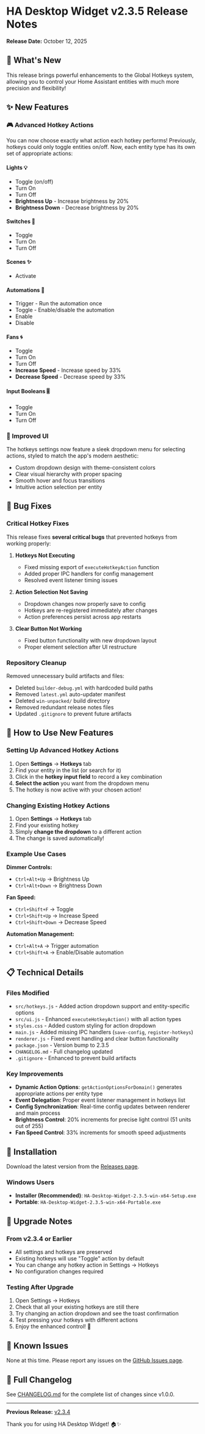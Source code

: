 # HA Desktop Widget v2.3.5 Release Notes

**Release Date:** October 12, 2025

## 🎉 What's New

This release brings powerful enhancements to the Global Hotkeys system, allowing you to control your Home Assistant entities with much more precision and flexibility!

## ✨ New Features

### 🎮 Advanced Hotkey Actions

You can now choose exactly what action each hotkey performs! Previously, hotkeys could only toggle entities on/off. Now, each entity type has its own set of appropriate actions:

#### **Lights** 💡
- Toggle (on/off)
- Turn On
- Turn Off
- **Brightness Up** - Increase brightness by 20%
- **Brightness Down** - Decrease brightness by 20%

#### **Switches** 🔌
- Toggle
- Turn On
- Turn Off

#### **Scenes** ✨
- Activate

#### **Automations** 🤖
- Trigger - Run the automation once
- Toggle - Enable/disable the automation
- Enable
- Disable

#### **Fans** 🌀
- Toggle
- Turn On
- Turn Off
- **Increase Speed** - Increase speed by 33%
- **Decrease Speed** - Decrease speed by 33%

#### **Input Booleans** 🎚️
- Toggle
- Turn On
- Turn Off

### 🎨 Improved UI

The hotkeys settings now feature a sleek dropdown menu for selecting actions, styled to match the app's modern aesthetic:
- Custom dropdown design with theme-consistent colors
- Clear visual hierarchy with proper spacing
- Smooth hover and focus transitions
- Intuitive action selection per entity

## 🐛 Bug Fixes

### Critical Hotkey Fixes
This release fixes **several critical bugs** that prevented hotkeys from working properly:

1. **Hotkeys Not Executing**
   - Fixed missing export of `executeHotkeyAction` function
   - Added proper IPC handlers for config management
   - Resolved event listener timing issues

2. **Action Selection Not Saving**
   - Dropdown changes now properly save to config
   - Hotkeys are re-registered immediately after changes
   - Action preferences persist across app restarts

3. **Clear Button Not Working**
   - Fixed button functionality with new dropdown layout
   - Proper element selection after UI restructure

### Repository Cleanup
Removed unnecessary build artifacts and files:
- Deleted `builder-debug.yml` with hardcoded build paths
- Removed `latest.yml` auto-updater manifest
- Deleted `win-unpacked/` build directory
- Removed redundant release notes files
- Updated `.gitignore` to prevent future artifacts

## 🎯 How to Use New Features

### Setting Up Advanced Hotkey Actions

1. Open **Settings** → **Hotkeys** tab
2. Find your entity in the list (or search for it)
3. Click in the **hotkey input field** to record a key combination
4. **Select the action** you want from the dropdown menu
5. The hotkey is now active with your chosen action!

### Changing Existing Hotkey Actions

1. Open **Settings** → **Hotkeys** tab
2. Find your existing hotkey
3. Simply **change the dropdown** to a different action
4. The change is saved automatically!

### Example Use Cases

**Dimmer Controls:**
- `Ctrl+Alt+Up` → Brightness Up
- `Ctrl+Alt+Down` → Brightness Down

**Fan Speed:**
- `Ctrl+Shift+F` → Toggle
- `Ctrl+Shift+Up` → Increase Speed
- `Ctrl+Shift+Down` → Decrease Speed

**Automation Management:**
- `Ctrl+Alt+A` → Trigger automation
- `Ctrl+Shift+A` → Enable/Disable automation

## 📋 Technical Details

### Files Modified
- `src/hotkeys.js` - Added action dropdown support and entity-specific options
- `src/ui.js` - Enhanced `executeHotkeyAction()` with all action types
- `styles.css` - Added custom styling for action dropdown
- `main.js` - Added missing IPC handlers (`save-config`, `register-hotkeys`)
- `renderer.js` - Fixed event handling and clear button functionality
- `package.json` - Version bump to 2.3.5
- `CHANGELOG.md` - Full changelog updated
- `.gitignore` - Enhanced to prevent build artifacts

### Key Improvements
- **Dynamic Action Options**: `getActionOptionsForDomain()` generates appropriate actions per entity type
- **Event Delegation**: Proper event listener management in hotkeys list
- **Config Synchronization**: Real-time config updates between renderer and main process
- **Brightness Control**: 20% increments for precise light control (51 units out of 255)
- **Fan Speed Control**: 33% increments for smooth speed adjustments

## 🚀 Installation

Download the latest version from the [Releases page](https://github.com/Robertg761/HA-Desktop-Widget/releases/tag/v2.3.5).

### Windows Users
- **Installer (Recommended)**: `HA-Desktop-Widget-2.3.5-win-x64-Setup.exe`
- **Portable**: `HA-Desktop-Widget-2.3.5-win-x64-Portable.exe`

## 🔄 Upgrade Notes

### From v2.3.4 or Earlier
- All settings and hotkeys are preserved
- Existing hotkeys will use "Toggle" action by default
- You can change any hotkey action in Settings → Hotkeys
- No configuration changes required

### Testing After Upgrade
1. Open Settings → Hotkeys
2. Check that all your existing hotkeys are still there
3. Try changing an action dropdown and see the toast confirmation
4. Test pressing your hotkeys with different actions
5. Enjoy the enhanced control! 🎉

## 🐛 Known Issues

None at this time. Please report any issues on the [GitHub Issues page](https://github.com/Robertg761/HA-Desktop-Widget/issues).

## 📝 Full Changelog

See [CHANGELOG.md](CHANGELOG.md) for the complete list of changes since v1.0.0.

---

**Previous Release:** [v2.3.4](RELEASE_NOTES_v2.3.4.md)

Thank you for using HA Desktop Widget! 🏠✨

